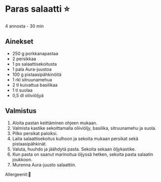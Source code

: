 # Paras salaatti ⭐
4 annosta - 30 min


## Ainekset
- 250 g porkkanapastaa
- 2 persikkaa
- 1 ps salaattisekoitusta
- 1 pala Aura-juustoa
- 100 g pistaasipähkinöitä
- 1 rkl sitruunamehua
- 2 tl kuivattua basilikaa
- 1 tl suolaa
- 0,5 dl oliiviöljyä


## Valmistus
1. Aloita pastan keittäminen ohjeen mukaan.
2. Valmista kastike sekoittamalla oliiviöljy, basilika, sitruunamehu ja suola.
3. Pilko persikat paloiksi.
4. Laita salaattisekoitus kulhoon ja sekoita mukaan persikat sekä pistaasipähkinät.
5. Valuta, huuhdo ja jäähdytä pasta. Sekoita sekaan öljykastike.
6. Kun pasta on saanut marinoitua öljyssä hetken, sekoita pasta salaatin joukkoon.
7. Murenna Aura-juusto salaattiin.

Allergeenit:🥛
